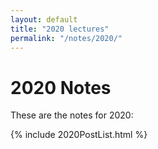 ```yaml
---
layout: default
title: "2020 lectures"
permalink: "/notes/2020/"
---
```


# 2020 Notes

These are the notes for 2020:

{% include 2020PostList.html %}
